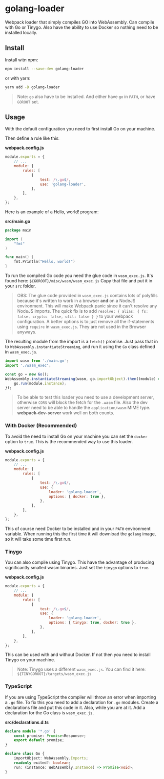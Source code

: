 # golang-loader

Webpack loader that simply compiles GO into WebAssembly. Can compile with Go or Tinygo. Also have the ability to use Docker so nothing need to be installed locally.

## Install

Install witn npm:

```bash
npm install --save-dev golang-loader
```

or with yarn:

```bash
yarn add -D golang-loader
```

> Note: `go` also have to be installed. And either have `go` in `PATH`, or have `GOROOT` set.

## Usage

With the default configuration you need to first install Go on your machine.

Then define a rule like this:

**webpack.config.js**

```js
module.exports = {
    // ...
    module: {
        rules: [
            {
                test: /\.go$/,
                use: 'golang-loader',
            },
        ],
    },
};
```

Here is an example of a Hello, world! program:

**src/main.go**

```go
package main

import (
	"fmt"
)

func main() {
	fmt.Println("Hello, world!")
}
```

To run the compiled Go code you need the glue code in `wasm_exec.js`. It's found here: `${GOROOT}/misc/wasm/wasm_exec.js` Copy that file and put it in your `src` folder.

> OBS: The glue code provided in `wasm_exec.js` contains lots of polyfills because it's written to work in a browser **and** on a NodeJS environment. This will make Webpack panic since it can't resolve any NodeJS imports. The quick fix is to add `resolve: { alias: { fs: false, crypto: false, util: false } }` to your webpack configuration. A better options is to just remove all the if-statements using `require` in `wasm_exec.js`. They are not used in the Browser anyways.

The resulting module from the import is a `fetch()` promise. Just pass that in to `WebAssembly.instantiateStreaming`, and run it using the `Go` class defined in `wasm_exec.js`.

```js
import wasm from './main.go';
import './wasm_exec';

const go = new Go();
WebAssembly.instantiateStreaming(wasm, go.importObject).then((module) => {
    go.run(module.instance);
});
```

> To be able to test this loader you need to use a development server, otherwise `CORS` will block the fetch for the `.wasm` file. Also the dev server need to be able to handle the `application/wasm` MIME type. **webpack-dev-server** work well on both counts.

### With Docker (Recommended)

To avoid the need to install Go on your machine you can set the `docker` option to `true`. This is the recommended way to use this loader.

**webpack.config.js**

```js
module.exports = {
    // ...
    module: {
        rules: [
            {
                test: /\.go$/,
                use: {
                    loader: 'golang-loader',
                    options: { docker: true },
                },
            },
        ],
    },
};
```

This of course need Docker to be installed and in your `PATH` environment variable. When running this the first time it will download the `golang` image, so it will take some time first run.

### Tinygo

You can also compile using Tinygo. This have the advantage of producing significantly smalled wasm binaries. Just set the `tinygo` options to `true`.

**webpack.config.js**

```js
module.exports = {
    // ...
    module: {
        rules: [
            {
                test: /\.go$/,
                use: {
                    loader: 'golang-loader',
                    options: { tinygo: true, docker: true },
                },
            },
        ],
    },
};
```

This can be used with and without Docker. If not then you need to install Tinygo on your machine.

> Note: Tinygo uses a different `wasm_exec.js`. You can find it here: `${TINYGOROOT}/targets/wasm_exec.js`

### TypeScript

If you are using TypeScript the compiler will throw an error when importing a `.go` file. To fix this you need to add a declaration for `.go` modules. Create a declarations file and put this code in it. Also, while you are at it. Add a declaration for the Go class is `wasm_exec.js`.

**src/declarations.d.ts**

```ts
declare module '*.go' {
    const promise: Promise<Response>;
    export default promise;
}

declare class Go {
    importObject: WebAssembly.Imports;
    readonly exited?: boolean;
    run: (instance: WebAssembly.Instance) => Promise<void>;
}
```

